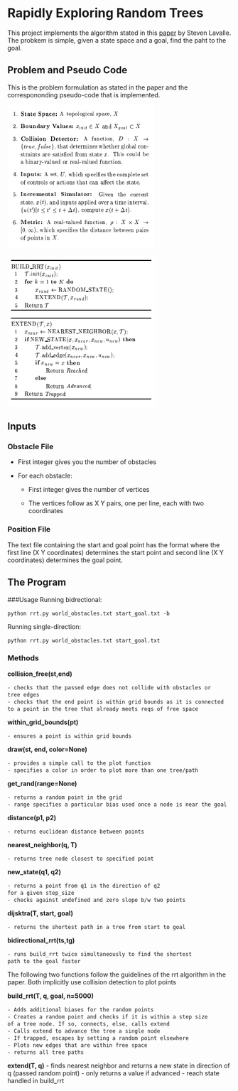 # Rapidly Exploring Random Trees

This project implements the algorithm stated in this [paper](http://www.cs.columbia.edu/~allen/F18/NOTES/LavKuf01rrt.pdf) by Steven Lavalle.
The probkem is simple, given a state space and a goal, find the paht to the goal.


## Problem and Pseudo Code
This is the problem formulation as stated in the paper and the correspononding pseudo-code that is implemented.

![alt text][pr]

![alt text][ps]

## Inputs

### Obstacle File
* First integer gives you the number of obstacles
* For each obstacle:
	
	- First integer gives the number of vertices
	
	- The vertices follow as X Y pairs, one per line, each with two coordinates

### Position File
The text file containing the start and goal point has the format where the first line (X Y coordinates) determines the start point and second line (X Y coordinates) determines the goal point.

## The Program
###Usage
  Running bidrectional:

	python rrt.py world_obstacles.txt start_goal.txt -b

  Running single-direction:

	python rrt.py world_obstacles.txt start_goal.txt

### Methods
**collision_free(st,end)**

	- checks that the passed edge does not collide with obstacles or
	tree edges
	- checks that the end point is within grid bounds as it is connected
	to a point in the tree that already meets reqs of free space

**within_grid_bounds(pt)**

	- ensures a point is within grid bounds

**draw(st, end, color=None)**

	- provides a simple call to the plot function
	- specifies a color in order to plot more than one tree/path

**get_rand(range=None)**

	- returns a random point in the grid
	- range specifies a particular bias used once a node is near the goal

**distance(p1, p2)**

	- returns euclidean distance between points

**nearest_neighbor(q, T)**

	- returns tree node closest to specified point

**new_state(q1, q2)**

	- returns a point from q1 in the direction of q2
	for a given step_size
	- checks against undefined and zero slope b/w two points

**dijsktra(T, start, goal)**

	- returns the shortest path in a tree from start to goal

**bidirectional_rrt(ts,tg)**

	- runs build_rrt twice simultaneously to find the shortest
	path to the goal faster

The following two functions follow the guidelines of the rrt algorithm in the paper.
Both implicitly use collision detection to plot points

**build_rrt(T, q, goal, n=5000)**

	- Adds additional biases for the random points
	- Creates a random point and checks if it is within a step size
	of a tree node. If so, connects, else, calls extend
	- Calls extend to advance the tree a single node
	- If trapped, escapes by setting a random point elsewhere
	- Plots new edges that are within free space
	- returns all tree paths

**extend(T, q)**
	- finds nearest neighbor and returns a new state in direction of q (passed random point)
	- only returns a value if advanced
	- reach state handled in build_rrt


[pr]: https://github.com/s-abdullah/RandomTreeExploration/blob/master/images/porb.png 
[ps]: https://github.com/s-abdullah/RandomTreeExploration/blob/master/images/ps.png 